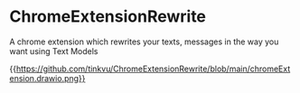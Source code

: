 # ChromeExtensionRewrite
A chrome extension which rewrites your texts, messages in the way you want using Text Models


{{https://github.com/tinkvu/ChromeExtensionRewrite/blob/main/chromeExtension.drawio.png}}
